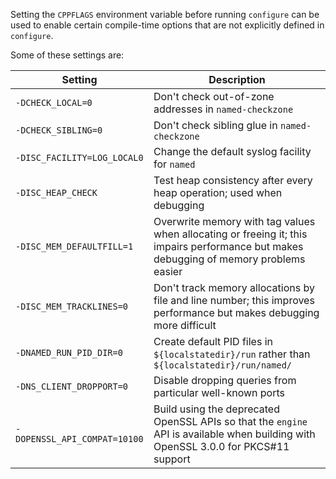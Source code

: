 <!--
Copyright (C) Internet Systems Consortium, Inc. ("ISC")

SPDX-License-Identifier: MPL-2.0

This Source Code Form is subject to the terms of the Mozilla Public
License, v. 2.0.  If a copy of the MPL was not distributed with this
file, you can obtain one at https://mozilla.org/MPL/2.0/.

See the COPYRIGHT file distributed with this work for additional
information regarding copyright ownership.
-->
Setting the `CPPFLAGS` environment variable before running `configure`
can be used to enable certain compile-time options that are not
explicitly defined in `configure`.

Some of these settings are:

| Setting                      | Description                                                                                                                            |
| ---------------------------- | -------------------------------------------------------------------------------------------------------------------------------------- |
| `-DCHECK_LOCAL=0`            | Don't check out-of-zone addresses in `named-checkzone`                                                                                 |
| `-DCHECK_SIBLING=0`          | Don't check sibling glue in `named-checkzone`                                                                                          |
| `-DISC_FACILITY=LOG_LOCAL0`  | Change the default syslog facility for `named`                                                                                         |
| `-DISC_HEAP_CHECK`           | Test heap consistency after every heap operation; used when debugging                                                                  |
| `-DISC_MEM_DEFAULTFILL=1`    | Overwrite memory with tag values when allocating or freeing it; this impairs performance but makes debugging of memory problems easier |
| `-DISC_MEM_TRACKLINES=0`     | Don't track memory allocations by file and line number; this improves performance but makes debugging more difficult                   |
| `-DNAMED_RUN_PID_DIR=0`      | Create default PID files in `${localstatedir}/run` rather than `${localstatedir}/run/named/`                                           |
| `-DNS_CLIENT_DROPPORT=0`     | Disable dropping queries from particular well-known ports                                                                              |
| `-DOPENSSL_API_COMPAT=10100` | Build using the deprecated OpenSSL APIs so that the `engine` API is available when building with OpenSSL 3.0.0 for PKCS#11 support     |
